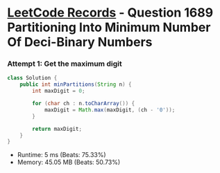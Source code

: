 # [LeetCode Records](../../README.md) - Question 1689 Partitioning Into Minimum Number Of Deci-Binary Numbers

### Attempt 1: Get the maximum digit
```java
class Solution {
    public int minPartitions(String n) {
        int maxDigit = 0;

        for (char ch : n.toCharArray()) {
            maxDigit = Math.max(maxDigit, (ch - '0'));
        }

        return maxDigit;
    }
}
```
- Runtime: 5 ms (Beats: 75.33%)
- Memory: 45.05 MB (Beats: 50.73%)

<br>
